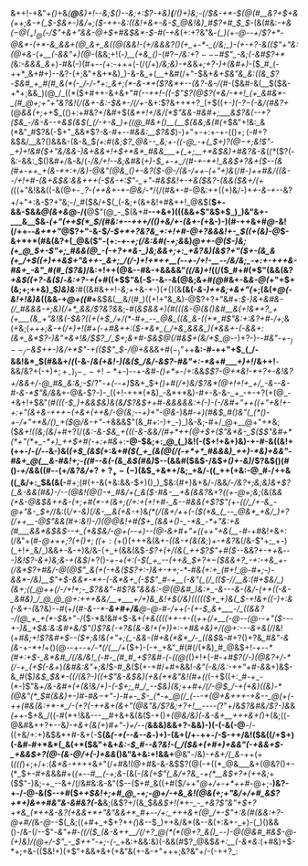 &++!-+&"_+()_+&*(__@__&)+!--&;_$()--&;+:$?-+&)__(__/()+)&;_-(/_$&-+*-$(@(#__&?+$+&(++;&-+(_$-$&+-)&/+;($-++-&:((&!+_&+-&-$_@&!&)_#$?+#_$_$-*(&(#&:_-+&($-@(_+!_@($-/$"+&+"&&-@+$+#&$&*-$-#(-+&_(+:+?&"&*-(_)(*+-_@-_-*+/$?+*-@&*-(+*-&_&&+(@_&+_&((@(&&!-(+/&&&?()(+_+-*-_(/&;_)-(+-+?-&(($"+"&:(@+&-*(_+__(-&&"+)(@-_(&&;+!(*-)__(+&_()-*(#$?-$_/&:+_$?---$_#$"_-&;(-&#$?+*(_&:-*&&&_&*+)-#&(-)(#+--*(*+:-+++(-(/(/+)_/&;&)-+&_&_+;+?-)+(&#+)_-($_#_(-++*_&+#+)--&?-(+;&"+&+*&)_)-&-&_+(__+&#(/+"-$&+_&+$&"&_&:((&_$?-$&#_+_#(#_&(*(-_/-/-*+:_&+;(*-&-*+($?&*+--(&?-&-/(#_-($&#-&(__$($&-+*+;&&_)(@_/_((*($+#++-&+&+"_#(--++!-((-$"$?(@$?(+&/-*+!_(+_&#&*-_(#_@+;+"+"&?&!(/(&+-&:-$&*-/(/+_-&+:$?&++*+?_(+$((+*-)(-$?-$(-&/(#&?+*(@_&&(+;+_+$_(()+:+#&?+/&#+$(_&*+!+____/&/(*$"&&-#&#+;___&$?&(--+?($&_-/&-&--+&$(_&$(_(/-+-&_)+((@_#&+()__(__$(&&;&(_#(_+$&"+!&:_&(*&"_#$?&(-$+"_&&*$?-&-#+--#_&&:__$?&$_)-)+"+-+:+-+-($()+;($-#+?&$&/__&?()&&&-(&-&_$_(+:_#(*&;$?_@&--_&;+-((-@_-+(_$+)$?(@-$+;&!$"-_+)+!&#($+"&/&&-)&+&&+!+$+*&*_#&&___+(_+;__+*&$&)+#&?&-&*(_(*_($?(-&:-&&:_$()&#_+_/&-&/(_-/&/+!--&;&#&_(*+)-$_+-+_/(#-+-*+!_&&$+?&+($--(&(#+-++_+(&-*+:+/&)-@&"(@&_()+-&?($-@-/(&-/++-(+"+*_)&_(/___#-)_++#&/((&--/+!+#_-(&+*&$&:&&+++(-$&-+:$"-_+"-#&$&!+-+&($&?-(&&($&*+/(+(_((+"&!&&((-&(@+___-$_-$?-(++_&+-_+-@&/-*_/(/(#&+-#-@&:++((+)&/-)+_+-&-+-_-&?+/+"+:&-$?+"&;-/_#($&/+$(_(-&;+(&+&!+#&++!_@&$(__$+-&&-$&&_@(&+&_@-/(__@$"(@_-_$(&+#__--+&+)(((&&*+*$"&$+$_)_)&"&+-___&__$&*-(+"(++$(*_$_/(#&:+-_-+++/(_()+_&/+-(&+-(*+&-)-)(#-++&+#_@_-&!(/++--_&+*+"_@$?+"-&-$_/-$+*+?&?&_+:+!+#-@+?&&&!+-_$(*(*+(&)-@_$-&+*+*(#&(&?+(_@&($"-(+:-*+-+;(/&:&#(-+;&*&)_@++-@($-)&;(+_@_$+-$"+;_#&&(@_-(-+?+*&-_)&;&&+;+:_+&?&)(&$?+"($+-(&_&(+_/+$((+)++&$+"&++-_&+;_/(/-)+!+*++__(--+-/+!-__--/&/&;_-+:+-+++&-#&+_-&"_#(#_($?&)_/&:+!++(@&--#&-+&&&&"_((/&)+!_((/($_#+#(*$"(&&(&?_+&$((+?-&($_/-*&:+?-+(*+#((+$$"&(-$--&--&(@&;&_+#(@_#&+-&_&-@(_+"+$+(&;+;++&)_$_)&)&:___#((&#&++!-_&;+_+&-+-)(+()(&__(&(-_&-)++&;+&+"(_+;(&(*_@(-&!+!&)&_((&&-+_@+((#_+__&$&(__&/(#_)((+!+"&_&)-@$?+?+"&#+:_$-)&+&#&-(/_#&&&-+;&)(/+*_&&/$?&?&_&;-#(_&$&&+)(#(((&-@(&()&#__&(+!&*+?_+(+___(&_+"&!&(-$&?((+(+$_/+/(*-#+_--_@&_((&_&-((+*_#$"&:+:&?+#-/+;_&(+&;(*+++;&-+_(/+)+!____(#+(-+_#&++:($-*&*_(_/+&_&&&_)(*&&+-(-&&+:(&+_&*$?-)&"+&+!&/_$$?_/_$+;&+_#-$&$_@(/_#&$+(&/+$_@-*-)+?-)-___-#&"-+-$_)--_/-$&$++-)&/+*$"-_+(($$"_$-/_@+&_&&+_#_$(-_)$"++__&:-#-++"+$_(_/-&&!&*_$(#&&+/_(_(-&-/_&(+&!-)(&($_/&/-&$?-#&"+:-*&_+#____+)+!_/&++!__-&&/&?+(-$+)+;+_-)_)-_--+!-*+$-)--+_-&_#_-()+*+_-/+:&&_$$?-@+*&!-*+?+-&!&?+/&&+/-@_#&_&:&;-$_/$?$"-_+(--+)_$&+_$+*()+#(/+)&/$?&*(@+!+!+_+/_-&--&-#-&-*$"&/&*&+-@&-$?-)-_((+!-++*(*&)_-&*+*&)-#+-&-&-_+_-+-+?(+(@_-+&+!+$&"(#_(((-$_)+&&$&)&(&__/__$?&$+_+#-*&&&&&:+(-)_-_(-/&#+"++((+"+_&!+-+:+"(&+&-_+++$-$(+&+_(++&/-@(_&;--+)+"-@&*-)&#_-+)(#&$_#()&"(_(*()-+-/+"+*&/()_+($_@_/&-+"-_+&&&$"(&_#+:-)+_-)_)&-&;-#+/_@+__@+"+*&;($_&+!((&;(&_/+#+?(/(_&:-&-$&_+(((-&-&&/(#+*++(@+$+($"&*&-_$($$"&#+*(*+"(*+_-*+)_++$+#(_-_+:+#&_+:__-@-$&;+:_@_(_)&!(-($+!+&+)&)-+-#-&((&!+(++-/-_(/--_&-)&(_(+$_(&$(_+:&+_#($(_+_(&(@(/(-+*+*_#&&&)_++)-*&)+&&"-#&+_@(__&-#&!+;-((#--&(-(&_&$(#&)_$--(&&#($&$-/&$_+()+-&)_/$?&$()(#()-*+/&*&((#--(+_/&?&/+_$?+?_+-(-)($&$_+&*+/&;_+&/-((_++(+&:-@_#-/++&((_&/+:_$&(&(-__#+;(#(+-&(+&:&&-$+)()_)_$&:(#+)&+&/-/&&_/-/&?+;&;&)&+$?(_&-&&(#&)-/--(@&!(@()-+_#&/+(_&($-#&-__+&(&&?_&+?_((+-@+;&;_$($&(&_&(+*&*-@&$&++&-(+;+#(*-+(&+;(/+:+(+!+#-_&--#&&(+$?$"(+-((/_/+-&_-@+"&-_$+/_/&:((_/+-&)(/&-__&*(+&*-_+)&_(*(/(&+/+_+*(-($(*&_(_--_@&*_+&/_)+?(/++__-@$"&&(#+:&!_)-/_)(@_@&!+#($+_(&&+()-_-*&_-*+"&:+&(#___&&*&$&$--+_(*&$&/-@+(--+)--(@-&+#+"+((++"+&_(__-#-*+#&!+&+:(/&"+(_#-@+++;$?(+()+;((+:($_+()(+++&(&+_-((&-+(&(&;_)+_-+&?_&(/&-$"+;_+-)(_+!+_&/_)&&+-&-+)&/&-(+_+(&&(&$_-$?+(+/(&(_++$?$"+#($--_&&?+-+_+_&_---)&!$?-&+)&;&-+(&$_/+?()-*+-+(+:(-_$(_+_--(++&_$+?+$-$($&&+?_-+:-+&_+-(/&*$?+#&/-@(@$"_&(+(-+&($$?+:-)&+-++;-*-#&(+:+_(#+!_@-#+;-)-&&*-/&)__$"+$-&&*-*+-(-&*&+_(-$$"_#-+__(-&"(_(/_(($_-_/_/__&:(#+$&/_)(&+;((_@++(/-/+!+;-_$?_&&"-#$?&"&&&:-@(@&#_)&:+_-&---&-(&/-(++((-&-_&#&)_/_@_@_@+:+++&&/__+___+/+)&_&!+$(/&)((((($+_+)&(_$_-+!&+((-)+:&(-_&_+-(*&?&)-_-#_(+/(#_-&--*-__&+#+/&__@-@-#-/++(-(+-$_&+___-/_((&&?-/(@_+_+(*-$_&+"-/($-*&!&#+$-&+_(+&(($($(++-+-(_(*++(/+__(-@--(@--+"($---+-)&_+$&:&:&#_+&/$"()$?_&(-+?&(&-&!+(+)_)+:_-+#&*_+&)+/(@+:---&+&(/_/&!(+_#&;+!$?&#+$--($+;&!&(+"+;(_-&&-(#+&(*&*_/-_((&$_&-#+?()+?&*_#&"-&(&-*+_-*+!_+()(@--+--+_/-*(/(__/+_($+)-(-+_+&"_#(#(/(*&)_#_@&$+!_-+--*(#+:+$-_&*&#_/(/&/&!_(-#-_(#_#_+$?&#-(-((@(_()+!+(-#-*+#$?(/-)(@&?+/-*(/-+_(+$(-&*+)_(&#&:&"+;&!_$-#_&($(+-+_#_/+#+&&!-_&"(-&/&:-++"+#-&_&+)&$-&_#($___)&$_$&*-((/_(&?-)((+_$"&-&$&)(+&(+*&"&!(#+((_(-+$((+:_#-+_-(*-)$"&*+/&-&#+(+(&!&/+)-(-$+;_#_/_--$&)(_&;+_+#+/(/-@_$_/-+(+&)((&)-*(@&"(*_$_#(&&)+-_)_#-#&$-+$"-)-#+-_$-_(*-+_@(/_(---+(@+&+++-+&--_@(+(-++(#&(&:+*-*_/-(+?(-++&+(&+"(@&"&/$?&;+?+!__----(*$?$"+/&_$?&#&/$?-)&_&_(++-_$+&_/((-#(*+!&&---__#+&+&(&($-+()+*(@&/&)(*-_&*-&+__+++&+(*_)+(&;((-@&#&++?+--&_)-+&*+(&(+*_)_#+"-)+/--(___&&&)&&+?-&&)-)(-(-&(-@__-/-((+&/+:+)&$&*+#-&+(-$__(&_(-+(--&--&_-)+)-$($&$+$(/+-++-/-$-++/&!($&((/+$+)(-&#-#+*&*(_&(+*($&"+&+*&:-$_#--&?&!-(_/($&+(+_#+)_+_&&"(_-$+$&&+$-_+&&$+?(@-(&_-@_/+(-)+&&*()&"&+&:+!&&+__@&"-/&)-*+&+/(_&*-++(+(_(((_)+;+/+:(_&*&-+_+++&+"(/+#&!(@+#&-&-&$$?(@(-+((*_@&___&+(@&?()+-(*_$+-_#+&_&&#+(_(+--#__(-+;&_-(&(-_(&(+$"(_&/+?&_-+(*__&$+?+(++&;_+($$"-)&;-+_--&+/(/&#&:&-&"($--($+#_&((+#($_/_++"_@+/+-+*++___#_-_@+;-__)&?-+-/-@-&($--+#($+_+$&!+;+#_@_-+;-@+/-+&_&!(@&(+;+"&/+/+#_&$?+*+)&++#&"&-&#&?(-_&__&;(&$?+/(&_$&*&$+!(*+-_-_+&?$"&"+$+?+*&_(*++&-&?(+&&+*+"&"&&+*_#+--/+:_+++&+(@_/+-$"+:&(_#(&&:+?-@+#_/(*&-_@_--$(_&;((+#+_+$+?++_(_)_&-_-$_)++&/&*(&--&(+:&+-_+)-(_)()&&()-/&-(/--$"-*&"+#_-_((/($_(&-&++__/(/+?_@(*(*(@+?_&()_--)-@(@&#_#&$-@-(+)&)_/(@+/_-$"_-_$_++"_-+;-(-_+*&:+&&:&)(-&&(#$?_@&$_&+:__(-&*&:_(+#&)+$-*+;+&-(($&!+)(+$"+&&*&+(+&"&(+-&-+"+++;&?&"+/-(-++?_:
